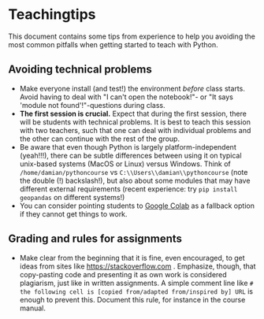 # Teachingtips

This document contains some tips from experience to help you avoiding the most common pitfalls when getting started to teach with Python.


## Avoiding technical problems
- Make everyone install (and test!) the environment *before* class starts. Avoid having to deal with "I can't open the notebook!"- or "It says 'module not found'!"-questions during class.
- **The first session is crucial.** Expect that during the first session, there will be students with technical problems. It is best to teach this session with two teachers, such that one can deal with individual problems and the other can continue with the rest of the group.
- Be aware that even though Python is largely platform-independent (yeah!!!), there can be subtle differences between using it on typical unix-based systems (MacOS or Linux) versus Windows. Think of `/home/damian/pythoncourse` vs `C:\\Users\\damian\\pythoncourse` (note the double (!) backslash!), but also about some modules that may have different external requirements (recent experience: try `pip install geopandas` on different systems!)
- You can consider pointing students to [Google Colab](https://colab.research.google.com/) as a fallback option if they cannot get things to work.


## Grading and rules for assignments
- Make clear from the beginning that it is fine, even encouraged, to get ideas from sites like https://stackoverflow.com . Emphasize, though, that copy-pasting code and presenting it as own work is considered plagiarism, just like in written assignments. A simple comment line like `# the following cell is [copied from/adapted from/inspired by] URL` is enough to prevent this. Document this rule, for instance in the course manual.


